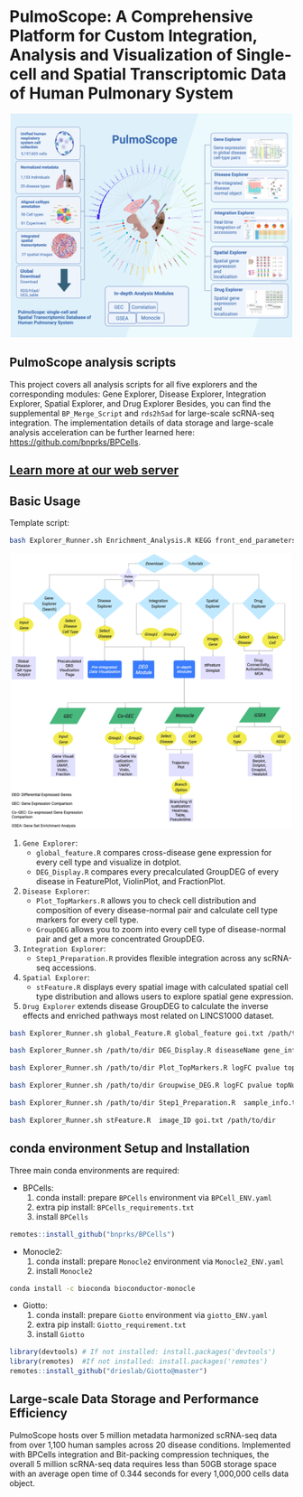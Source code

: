 # PulmoScope: A Comprehensive Platform for Custom Integration, Analysis and Visualization of  Single-cell and Spatial Transcriptomic Data of Human Pulmonary System

<p align="center">
  <img width="500"  src="PulmoScope_Whole.jpeg">
</p>

## PulmoScope analysis scripts

This project covers all analysis scripts for all five explorers and the corresponding modules: Gene Explorer, Disease Explorer, Integration Explorer, Spatial Explorer, and Drug Explorer
Besides, you can find the supplemental `BP_Merge_Script` and `rds2h5ad` for large-scale scRNA-seq integration. The implementation details of data storage and large-scale analysis acceleration can be further learned here: https://github.com/bnprks/BPCells.

## [Learn more at our web server](http://www.gzlb.miracle.ac.cn:9800/PulmoScope/home)

## Basic Usage

Template script:

```Bash
bash Explorer_Runner.sh Enrichment_Analysis.R KEGG front_end_parameters user_id 
```

<p align="center">
  <img width="500"  src="PulmoScope_Explore_Workflow.jpg">
</p>

1. `Gene Explorer`:
   - `global_feature.R` compares cross-disease gene expression for every cell type and visualize in dotplot.
   - `DEG_Display.R` compares every precalculated GroupDEG of every disease in FeaturePlot, ViolinPlot, and FractionPlot.
2. `Disease Explorer`:
   - `Plot_TopMarkers.R` allows you to check cell distribution and composition of every disease-normal pair and calculate cell type markers for every cell type.
   - `GroupDEG` allows you to zoom into every cell type of disease-normal pair and get a more concentrated GroupDEG.
3. `Integration Explorer`:
   - `Step1_Preparation.R` provides flexible integration across any scRNA-seq accessions.
4. `Spatial Explorer`:
   - `stFeature.R` displays every spatial image with calculated spatial cell type distribution and allows users to explore spatial gene expression.
5. `Drug Explorer` extends disease GroupDEG to calculate the inverse effects and enriched pathways most related on LINCS1000 dataset.

```Bash
bash Explorer_Runner.sh global_Feature.R global_feature goi.txt /path/to/dir
```

```Bash
bash Explorer_Runner.sh /path/to/dir DEG_Display.R diseaseName gene_info.csv
```

```Bash
bash Explorer_Runner.sh /path/to/dir Plot_TopMarkers.R logFC pvalue topNum 
```

```Bash
bash Explorer_Runner.sh /path/to/dir Groupwise_DEG.R logFC pvalue topNum celltype
```

```Bash
bash Explorer_Runner.sh /path/to/dir Step1_Preparation.R  sample_info.txt
```

```Bash
bash Explorer_Runner.sh stFeature.R  image_ID goi.txt /path/to/dir
```

## conda environment Setup and Installation

Three main conda environments are required:

- BPCells:
    1. conda install: prepare `BPCells` environment via `BPCell_ENV.yaml`
    2. extra pip install: `BPCells_requirements.txt`
    3. install `BPCells`

```R
remotes::install_github("bnprks/BPCells")
```

- Monocle2:
    1. conda install: prepare `Monocle2` environment via `Monocle2_ENV.yaml`
    2. install `Monocle2`

```bash
conda install -c bioconda bioconductor-monocle
```

- Giotto:
    1. conda install: prepare `Giotto` environment via `giotto_ENV.yaml`
    2. extra pip install: `Giotto_requirement.txt`
    3. install `Giotto`

```R
library(devtools) # If not installed: install.packages('devtools')
library(remotes)  #If not installed: install.packages('remotes')
remotes::install_github("drieslab/Giotto@master")
```

## Large-scale Data Storage and Performance Efficiency

PulmoScope hosts over 5 million metadata harmonized scRNA-seq data from over 1,100 human samples across 20 disease conditions. Implemented with BPCells integration and Bit-packing compression techniques, the overall 5 million scRNA-seq data requires less than 50GB storage space with an average open time of 0.344 seconds for every 1,000,000 cells data object.
